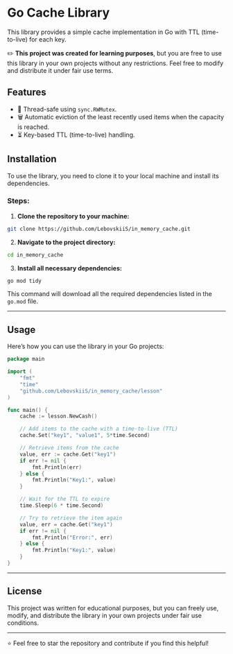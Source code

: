 # Go Cache Library

This library provides a simple cache implementation in Go with TTL (time-to-live) for each key.

✏️ **This project was created for learning purposes**, but you are free to use this library in your own projects without any restrictions. Feel free to modify and distribute it under fair use terms.

## Features

- 🧵 Thread-safe using `sync.RWMutex`.
- 🗑️ Automatic eviction of the least recently used items when the capacity is reached.
- ⏳ Key-based TTL (time-to-live) handling.

## Installation

To use the library, you need to clone it to your local machine and install its dependencies.

### Steps:

1. **Clone the repository to your machine:**

```sh
git clone https://github.com/LebovskiiS/in_memory_cache.git
```

2. **Navigate to the project directory:**

```sh
cd in_memory_cache
```

3. **Install all necessary dependencies:**

```sh
go mod tidy
```

This command will download all the required dependencies listed in the `go.mod` file.

---

## Usage

Here’s how you can use the library in your Go projects:

```go
package main

import (
	"fmt"
	"time"
	"github.com/LebovskiiS/in_memory_cache/lesson"
)

func main() {
	cache := lesson.NewCash()

	// Add items to the cache with a time-to-live (TTL)
	cache.Set("key1", "value1", 5*time.Second)

	// Retrieve items from the cache
	value, err := cache.Get("key1")
	if err != nil {
		fmt.Println(err)
	} else {
		fmt.Println("Key1:", value)
	}

	// Wait for the TTL to expire
	time.Sleep(6 * time.Second)

	// Try to retrieve the item again
	value, err = cache.Get("key1")
	if err != nil {
		fmt.Println("Error:", err)
	} else {
		fmt.Println("Key1:", value)
	}
}
```

---

## License

This project was written for educational purposes, but you can freely use, modify, and distribute the library in your own projects under fair use conditions.

---

⭐ Feel free to star the repository and contribute if you find this helpful!